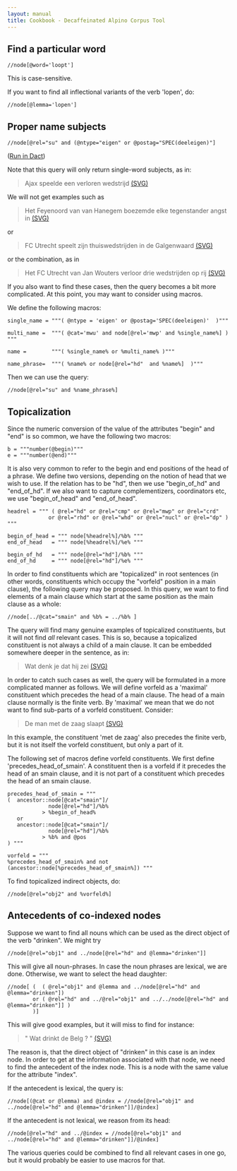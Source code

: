 ```yaml
---
layout: manual
title: Cookbook - Decaffeinated Alpino Corpus Tool
---
```


## Find a particular word

    //node[@word='loopt']

This is case-sensitive.

If you want to find all inflectional variants of the verb 'lopen', do:

    //node[@lemma='lopen']


## Proper name subjects

    //node[@rel="su" and (@ntype="eigen" or @postag="SPEC(deeleigen)"]

(<a href="dact:/?filter=//node[@rel='su' and @pt='spec']">Run in Dact</a>)

Note that this query will only return single-word subjects, as in:

>   Ajax speelde een verloren wedstrijd <a href="1.svg">(SVG)</a>

We will not get examples such as

>   Het Feyenoord van van Hanegem boezemde elke tegenstander angst in <a href="2.svg">(SVG)</a>

or

>   FC Utrecht speelt zijn thuiswedstrijden in de Galgenwaard <a href="3.svg">(SVG)</a>
   
or the combination, as in 

>   Het FC Utrecht van Jan Wouters verloor drie wedstrijden op rij <a href="4.svg">(SVG)</a>
      
If you also want to find these cases, then the query becomes a bit more complicated. At this point,
you may want to consider using macros.

We define the following macros:

    single_name = """( @ntype = 'eigen' or @postag='SPEC(deeleigen)'  )"""
    
    multi_name =  """( @cat='mwu' and node[@rel='mwp' and %single_name%] ) """
    
    name =        """( %single_name% or %multi_name% )"""

    name_phrase=  """( %name% or node[@rel="hd"  and %name%]  )"""

Then we can use the query:

    //node[@rel="su" and %name_phrase%]

## Topicalization

Since the numeric conversion of the value of the attributes "begin" and "end" is so common, we
have the following two macros:

    b = """number(@begin)"""
    e = """number(@end)"""

It is also very common to refer to the begin and end positions of the head of a phrase. We define
two versions, depending on the notion of head that we wish to use. If the relation has to be "hd",
then we use "begin_of_hd" and "end_of_hd". If we also want to capture complementizers, coordinators etc,
we use "begin_of_head" and "end_of_head".

    headrel = """ ( @rel="hd" or @rel="cmp" or @rel="mwp" or @rel="crd" 
                 or @rel="rhd" or @rel="whd" or @rel="nucl" or @rel="dp" ) """

    begin_of_head = """ node[%headrel%]/%b% """
    end_of_head   = """ node[%headrel%]/%e% """

    begin_of_hd   = """ node[@rel="hd"]/%b% """
    end_of_hd     = """ node[@rel="hd"]/%e% """

In order to find constituents which are "topicalized" in root sentences (in other words, 
constituents which occupy the "vorfeld" position in a main clause), the following query
may be proposed. In this query, we want to find elements of a main clause which start at the same 
position as the main clause as a whole:

    //node[../@cat="smain" and %b% = ../%b% ]

The query will find many genuine examples of topicalized constituents, but it will not find *all*
relevant cases. This is so, because a topicalized constituent is not always a child of a
main clause. It can be embedded somewhere deeper in the sentence, as in:

>   Wat denk je dat hij zei <a href="5.svg">(SVG)</a>

In order to catch such cases as well, the query will be formulated in a more complicated
manner as follows. We will define vorfeld as a 'maximal' constituent which precedes the head of a
main clause. The head of a main clause normally is the finite verb. By 'maximal' we mean that we 
do not want to find sub-parts of a vorfeld constituent. Consider:

>   De man met de zaag slaapt <a href="6.svg">(SVG)</a>

In this example, the constituent 'met de zaag' also precedes the finite verb, but it is not itself the vorfeld
constituent, but only a part of it.

The following set of macros define vorfeld constituents. We first define 'precedes_head_of_smain'. A constituent
then is a vorfeld if it precedes the head of an smain clause, and it is not part of a constituent which precedes
the head of an smain clause.

    precedes_head_of_smain = """
    (  ancestor::node[@cat="smain"]/
                 node[@rel="hd"]/%b% 
               > %begin_of_head% 
       or 
       ancestor::node[@cat="smain"]/
                 node[@rel="hd"]/%b% 
               > %b% and @pos
    ) """

    vorfeld = """
    %precedes_head_of_smain% and not (ancestor::node[%precedes_head_of_smain%]) """


To find topicalized indirect objects, do:

    //node[@rel="obj2" and %vorfeld%]

## Antecedents of co-indexed nodes

Suppose we want to find all nouns which can be used as the direct object of the verb "drinken".
We might try

    //node[@rel="obj1" and ../node[@rel="hd" and @lemma="drinken"]]
    
This will give all noun-phrases. In case the noun phrases are lexical, we are done. Otherwise,
we want to select the head daughter:



    //node[ (  ( @rel="obj1" and @lemma and ../node[@rel="hd" and @lemma="drinken"])
            or ( @rel="hd" and ../@rel="obj1" and ../../node[@rel="hd" and @lemma="drinken"]] )
            )]
            
This will give good examples, but it will miss to find for instance:

> " Wat drinkt de Belg ? " <a href="7.svg">(SVG)</a>

The reason is, that the direct object of  "drinken" in this case is an index node. In order to get at the
information associated with that node, we need to find the antecedent of the index node. This is a node with
the same value for the attribute "index".

If the antecedent is lexical, the query is:

    //node[(@cat or @lemma) and @index = //node[@rel="obj1" and ../node[@rel="hd" and @lemma="drinken"]]/@index]
           
If the antecedent is not lexical, we reason from its head:

    //node[@rel="hd" and ../@index = //node[@rel="obj1" and ../node[@rel="hd" and @lemma="drinken"]]/@index]

The various queries could be combined to find all relevant cases in one go, but it would probably be easier
to use macros for that. 
    

